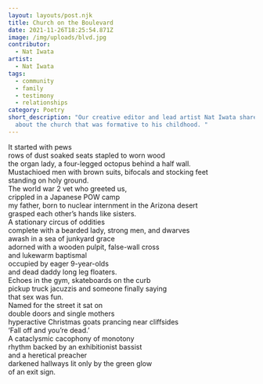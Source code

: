 ```yaml
---
layout: layouts/post.njk
title: Church on the Boulevard
date: 2021-11-26T18:25:54.871Z
image: /img/uploads/blvd.jpg
contributor:
  - Nat Iwata
artist:
  - Nat Iwata
tags:
  - community
  - family
  - testimony
  - relationships
category: Poetry
short_description: "Our creative editor and lead artist Nat Iwata shares a poem
  about the church that was formative to his childhood. "
---
```

It started with pews\
rows of dust soaked seats stapled to worn wood\
the organ lady, a four-legged octopus behind a half wall.\
Mustachioed men with brown suits, bifocals and stocking feet\
standing on holy ground.\
The world war 2 vet who greeted us,\
crippled in a Japanese POW camp\
my father, born to nuclear internment in the Arizona desert\
grasped each other’s hands like sisters.\
A stationary circus of oddities\
complete with a bearded lady, strong men, and dwarves\
awash in a sea of junkyard grace\
adorned with a wooden pulpit, false-wall cross\
and lukewarm baptismal\
occupied by eager 9-year-olds\
and dead daddy long leg floaters.\
Echoes in the gym, skateboards on the curb\
pickup truck jacuzzis and someone finally saying\
that sex was fun.\
Named for the street it sat on\
double doors and single mothers\
hyperactive Christmas goats prancing near cliffsides\
‘Fall off and you’re dead.’\
A cataclysmic cacophony of monotony\
rhythm backed by an exhibitionist bassist\
and a heretical preacher\
darkened hallways lit only by the green glow\
of an exit sign.